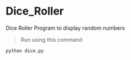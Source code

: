 # Dice_Roller
Dice Roller Program to display random numbers
>Run using this command
```
python dice.py
```
